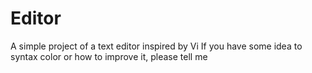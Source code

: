 # Editor
A simple project of a text editor inspired by Vi
If you have some idea to syntax color or how to improve it, please tell me
